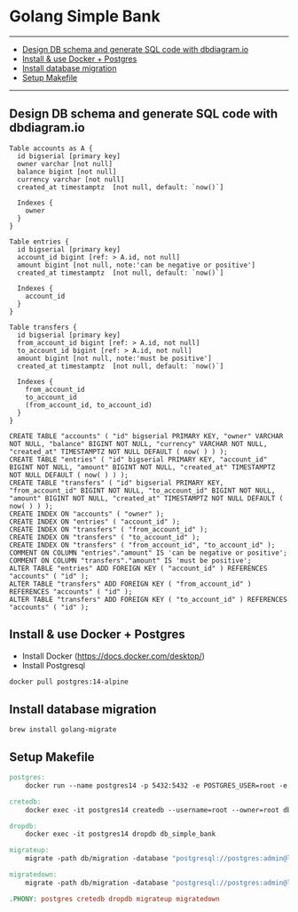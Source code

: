 # Golang Simple Bank

---------------------
* [Design DB schema and generate SQL code with dbdiagram.io](#design-db-schema-and-generate-sql-code-with-dbdiagramio)
* [Install & use Docker + Postgres](#install--use-docker--postgres)
* [Install database migration](#install-database-migration)
* [Setup Makefile](#setup-makefile)
_____________________

## Design DB schema and generate SQL code with dbdiagram.io
```
Table accounts as A {
  id bigserial [primary key]
  owner varchar [not null]
  balance bigint [not null]
  currency varchar [not null]
  created_at timestamptz  [not null, default: `now()`]
  
  Indexes {
    owner
  }
}

Table entries {
  id bigserial [primary key]
  account_id bigint [ref: > A.id, not null]
  amount bigint [not null, note:'can be negative or positive']
  created_at timestamptz  [not null, default: `now()`]

  Indexes {
    account_id
  }
}

Table transfers {
  id bigserial [primary key]
  from_account_id bigint [ref: > A.id, not null]
  to_account_id bigint [ref: > A.id, not null]
  amount bigint [not null, note:'must be positive']
  created_at timestamptz  [not null, default: `now()`]

  Indexes {
    from_account_id
    to_account_id
    (from_account_id, to_account_id)
  }
}

```
```postgresql
CREATE TABLE "accounts" ( "id" bigserial PRIMARY KEY, "owner" VARCHAR NOT NULL, "balance" BIGINT NOT NULL, "currency" VARCHAR NOT NULL, "created_at" TIMESTAMPTZ NOT NULL DEFAULT ( now( ) ) );
CREATE TABLE "entries" ( "id" bigserial PRIMARY KEY, "account_id" BIGINT NOT NULL, "amount" BIGINT NOT NULL, "created_at" TIMESTAMPTZ NOT NULL DEFAULT ( now( ) ) );
CREATE TABLE "transfers" ( "id" bigserial PRIMARY KEY, "from_account_id" BIGINT NOT NULL, "to_account_id" BIGINT NOT NULL, "amount" BIGINT NOT NULL, "created_at" TIMESTAMPTZ NOT NULL DEFAULT ( now( ) ) );
CREATE INDEX ON "accounts" ( "owner" );
CREATE INDEX ON "entries" ( "account_id" );
CREATE INDEX ON "transfers" ( "from_account_id" );
CREATE INDEX ON "transfers" ( "to_account_id" );
CREATE INDEX ON "transfers" ( "from_account_id", "to_account_id" );
COMMENT ON COLUMN "entries"."amount" IS 'can be negative or positive';
COMMENT ON COLUMN "transfers"."amount" IS 'must be positive';
ALTER TABLE "entries" ADD FOREIGN KEY ( "account_id" ) REFERENCES "accounts" ( "id" );
ALTER TABLE "transfers" ADD FOREIGN KEY ( "from_account_id" ) REFERENCES "accounts" ( "id" );
ALTER TABLE "transfers" ADD FOREIGN KEY ( "to_account_id" ) REFERENCES "accounts" ( "id" );
```

## Install & use Docker + Postgres
* Install Docker (https://docs.docker.com/desktop/)
* Install Postgresql 
```bash
docker pull postgres:14-alpine
```
## Install database migration
```shell
brew install golang-migrate
```
## Setup Makefile
```makefile
postgres:
	docker run --name postgres14 -p 5432:5432 -e POSTGRES_USER=root -e POSTGRES_PASSWORD=secret -d postgres:14-alpine

cretedb:
	docker exec -it postgres14 createdb --username=root --owner=root db_simple_bank

dropdb:
	docker exec -it postgres14 dropdb db_simple_bank

migrateup:
	migrate -path db/migration -database "postgresql://postgres:admin@localhost:5432/db_simple_bank?sslmode=disable" -verbose up

migratedown:
	migrate -path db/migration -database "postgresql://postgres:admin@localhost:5432/db_simple_bank?sslmode=disable" -verbose down

.PHONY: postgres cretedb dropdb migrateup migratedown
```